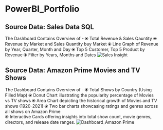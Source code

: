 # PowerBI_Portfolio
## Source Data: Sales Data SQL
The Dashboard Contains Overview of -
⦿ Total Revenue & Sales Qauntity
⦿ Revenue by Market and Sales Quantity buy Market
⦿ Line Graph of Revenue by Year, Quarter, Month and Day
⦿ Top 5 Customer, Top 5 Product by Revenue
⦿ Filter by Years, Months and Dates
![Sales Insight](https://github.com/aumya/PowerBI_Portfolio/assets/55890070/37453f5a-d5a2-4717-9fe5-81b214db7943)
## Source Data: Amazon Prime Movies and TV Shows 
The Dashboard Contains Overview of -
⦿ Total Shows by Country (Using Filled Map)
⦿ Donut Chart illustrating the popularity percentage of Movies vs TV shows
⦿ Area Chart depicting the historical growth of Movies and TV shows (1920-2021)
⦿ Two bar charts showcasing ratings and genres across all shows on Amazon Prime  
⦿ Interactive Cards offering insights into total show count, movie genres, directors, and release date ranges.
![Dashboard_Amazon Prime](https://github.com/aumya/PowerBI_Portfolio/assets/55890070/b279678b-f959-46ae-b4f4-9794afd1985e)

